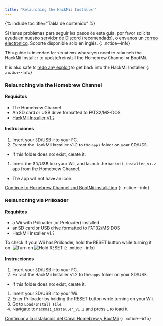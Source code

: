 ```yaml
---
title: "Relaunching the HackMii Installer"
---
```


{% include toc title="Tabla de contenido" %}

Si tienes problemas para seguir los pasos de esta guía, por favor solicita ayuda en nuestro [servidor de Discord](https://discord.gg/rc24) (recomendado), o envíanos un [correo electrónico](mailto:support@riiconnect24.net). Soporte disponible solo en inglés.
{: .notice--info}

This guide is intended for situations where you need to relaunch the HackMii Installer to update/reinstall the Homebrew Channel or BootMii.

It is also safe to [redo any exploit](get-started) to get back into the HackMii Installer.
{: .notice--info}

### Relaunching via the Homebrew Channel

#### Requisitos

- The Homebrew Channel
- An SD card or USB drive formatted to FAT32/MS-DOS
- [HackMii Installer v1.2](https://bootmii.org/download/)

#### Instrucciones

1. Insert your SD/USB into your PC.
1. Extract the HackMii Installer v1.2 to the `apps` folder on your SD/USB.
  - If this folder does not exist, create it.
1. Insert the SD/USB into your Wii, and launch the `hackmii_installer_v1.2` app from the Homebrew Channel.
  - The app will not have an icon.

[Continue to Homebrew Channel and BootMii installation](hbc)
{: .notice--info}

### Relaunching via Priiloader

#### Requisitos
- a Wii with Priiloader (or Preloader) installed
- an SD card or USB drive formatted to FAT32/MS-DOS
- [HackMii Installer v1.2](https://bootmii.org/download/)

To check if your Wii has Priiloader, hold the RESET button while turning it on. ![Turn on](/images/Priiloader/on.jpg) ![Hold RESET](/images/Priiloader/reset.jpg)
{: .notice--info}

#### Instrucciones

1. Insert your SD/USB into your PC.
1. Extract the HackMii Installer v1.2 to the `apps` folder on your SD/USB.
  - If this folder does not exist, create it.
1. Insert your SD/USB into your Wii.
1. Enter Priiloader by holding the RESET button while turning on your Wii.
1. Go to `Load/Install File`.
1. Navigate to `hackmii_installer_v1.2` and press `1` to load it.

[Continuar a la instalación del Canal Homebrew y BootMii](hbc)
{: .notice--info}
